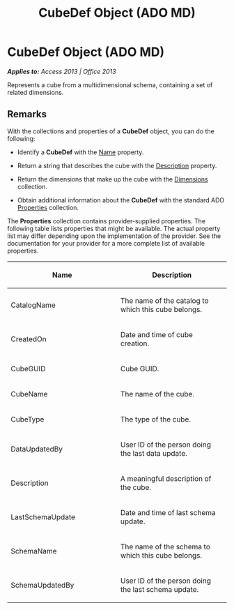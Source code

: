 ﻿---
title: CubeDef Object (ADO MD)
TOCTitle: CubeDef Object (ADO MD)
ms:assetid: 199235b7-3d98-f655-27bc-94f66e994e06
ms:mtpsurl: https://msdn.microsoft.com/en-us/library/JJ248941(v=office.15)
ms:contentKeyID: 48543502
ms.date: 09/18/2015
mtps_version: v=office.15
---

# CubeDef Object (ADO MD)


_**Applies to:** Access 2013 | Office 2013_

Represents a cube from a multidimensional schema, containing a set of related dimensions.

## Remarks

With the collections and properties of a **CubeDef** object, you can do the following:

  - Identify a **CubeDef** with the [Name](name-property-ado-md.md) property.

  - Return a string that describes the cube with the [Description](description-property-ado-md.md) property.

  - Return the dimensions that make up the cube with the [Dimensions](dimensions-collection-ado-md.md) collection.

  - Obtain additional information about the **CubeDef** with the standard ADO [Properties](properties-collection-ado.md) collection.

The **Properties** collection contains provider-supplied properties. The following table lists properties that might be available. The actual property list may differ depending upon the implementation of the provider. See the documentation for your provider for a more complete list of available properties.

<table>
<colgroup>
<col style="width: 50%" />
<col style="width: 50%" />
</colgroup>
<thead>
<tr class="header">
<th><p>Name</p></th>
<th><p>Description</p></th>
</tr>
</thead>
<tbody>
<tr class="odd">
<td><p>CatalogName</p></td>
<td><p>The name of the catalog to which this cube belongs.</p></td>
</tr>
<tr class="even">
<td><p>CreatedOn</p></td>
<td><p>Date and time of cube creation.</p></td>
</tr>
<tr class="odd">
<td><p>CubeGUID</p></td>
<td><p>Cube GUID.</p></td>
</tr>
<tr class="even">
<td><p>CubeName</p></td>
<td><p>The name of the cube.</p></td>
</tr>
<tr class="odd">
<td><p>CubeType</p></td>
<td><p>The type of the cube.</p></td>
</tr>
<tr class="even">
<td><p>DataUpdatedBy</p></td>
<td><p>User ID of the person doing the last data update.</p></td>
</tr>
<tr class="odd">
<td><p>Description</p></td>
<td><p>A meaningful description of the cube.</p></td>
</tr>
<tr class="even">
<td><p>LastSchemaUpdate</p></td>
<td><p>Date and time of last schema update.</p></td>
</tr>
<tr class="odd">
<td><p>SchemaName</p></td>
<td><p>The name of the schema to which this cube belongs.</p></td>
</tr>
<tr class="even">
<td><p>SchemaUpdatedBy</p></td>
<td><p>User ID of the person doing the last schema update.</p></td>
</tr>
</tbody>
</table>

